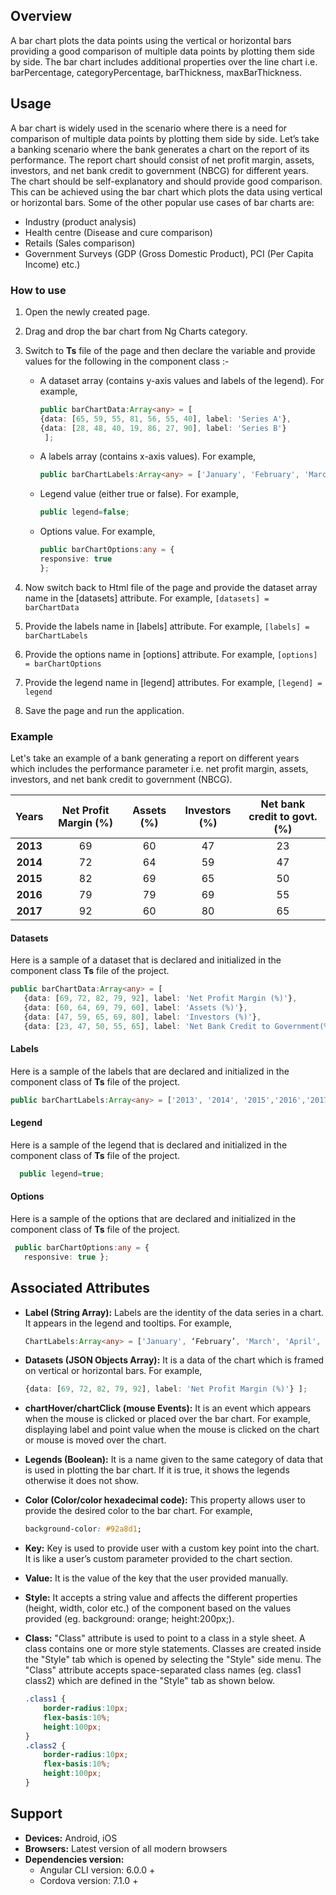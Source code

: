 ## Overview
A bar chart plots the data points using the vertical or horizontal bars providing a good comparison of multiple data points by plotting them side by side. The bar chart includes additional properties over the line chart i.e. barPercentage, categoryPercentage, barThickness, maxBarThickness.
 
## Usage
A bar chart is widely used in the scenario where there is a need for comparison of multiple data points by plotting them side by side.
Let’s take a banking scenario where the bank generates a chart on the report of its performance. The report chart should consist of net profit margin, assets, investors, and net bank credit to government (NBCG) for different years. The chart should be self-explanatory and should provide good comparison. This can be achieved using the bar chart which plots the data using vertical or horizontal bars. 
Some of the other popular use cases of bar charts are:
-   Industry (product analysis)
-   Health centre (Disease and cure comparison)
-   Retails (Sales comparison)
-   Government Surveys (GDP (Gross Domestic Product), PCI (Per Capita Income) etc.)

### How to use
1. Open the newly created page.
2. Drag and drop the bar chart from Ng Charts category.
3. Switch to **Ts** file of the page and then declare the variable and provide values for the following in the component class :- 
    * A dataset array (contains y-axis values and labels of the legend). For example,
        ```typescript 
        public barChartData:Array<any> = [
        {data: [65, 59, 55, 81, 56, 55, 40], label: 'Series A'},
        {data: [28, 48, 40, 19, 86, 27, 90], label: 'Series B'}
         ];
        ```
    * A labels array (contains x-axis values). For example,
        ```typescript
        public barChartLabels:Array<any> = ['January', 'February', 'March','April', 'May', 'June', 'July'];
        ```
    * Legend value (either true or false). For example, 
        ```typescript
        public legend=false;
        ```
    * Options value. For example,
        ```typescript
        public barChartOptions:any = {
        responsive: true
        };
        ```
4. Now switch back to Html file of the page and provide the dataset array name in the [datasets] attribute. For example,
        ```
		[datasets] = barChartData
		```
6. Provide the labels name in [labels] attribute. For example,
        ```
        [labels] = barChartLabels
        ```
7. Provide the options name in [options] attribute. For example, `[options] = barChartOptions`
        
8. Provide the legend name in [legend] attributes. For example, `[legend] = legend`
        
9. Save the page and run the application.

### Example
Let's take an example of a bank generating a report on different years which includes the performance parameter i.e. net profit margin, assets, investors, and net bank credit to government (NBCG).

| Years | Net Profit Margin (%) | Assets (%) | Investors (%) | Net bank credit to govt. (%) |
| :------: | :------: | :------: | :------: | :------: |
| **2013** | 69 | 60 | 47 | 23 |
| **2014** | 72 | 64 | 59 | 47 |
| **2015** | 82 | 69 | 65 | 50 |
| **2016** | 79 | 79 | 69 | 55 |
| **2017** | 92 | 60 | 80 | 65 |  

#### Datasets
Here is a sample of a dataset that is declared and initialized in the component class **Ts** file of the project. 
```typescript
public barChartData:Array<any> = [
   {data: [69, 72, 82, 79, 92], label: 'Net Profit Margin (%)'},
   {data: [60, 64, 69, 79, 60], label: 'Assets (%)'},
   {data: [47, 59, 65, 69, 80], label: 'Investors (%)'},
   {data: [23, 47, 50, 55, 65], label: 'Net Bank Credit to Government(%)'} ];
```
#### Labels
Here is a sample of the labels that are declared and initialized in the component class of **Ts** file of the project.
```typescript
public barChartLabels:Array<any> = ['2013', '2014', '2015','2016','2017'];
```
#### Legend
Here is a sample of the legend that is declared and initialized in the component class of **Ts** file of the project.
```typescript
  public legend=true;
```
#### Options
Here is a sample of the options that are declared and initialized in the component class of **Ts** file of the project.
```typescript
 public barChartOptions:any = {
   responsive: true };
```
## Associated Attributes
- **Label (String Array):** Labels are the identity of the data series in a chart. It appears in the legend and tooltips. For example, 
    ```typescript
    ChartLabels:Array<any> = ['January', ‘February’, 'March', 'April', 'May', 'June', 'July'];
    ```

-   **Datasets (JSON Objects Array):** It is a data of the chart which is framed on vertical or horizontal bars. For example,
    ```typescript
    {data: [69, 72, 82, 79, 92], label: 'Net Profit Margin (%)'} ];
    ```
- **chartHover/chartClick (mouse Events):** It is an event which appears when the mouse is clicked or placed over the bar chart. For example, displaying label and point value when the mouse is clicked on the chart or mouse is moved over the chart. 
- **Legends (Boolean):** It is a name given to the same category of data that is used in plotting the bar chart. If it is true, it shows the legends otherwise it does not show.
- **Color (Color/color hexadecimal code):** This property allows user to provide the desired color to the bar chart. For example, 
    ```css
    background-color: #92a8d1;
    ```

-   **Key:** Key is used to provide user with a custom key point into the chart. It is like a user’s custom parameter provided to the chart section.

-   **Value:** It is the value of the key that the user provided manually.
- **Style:** It accepts a string value and affects the different properties (height, width, color etc.) of the component based on the values provided (eg. background: orange; height:200px;).

- **Class:** "Class" attribute is used to point to a class in a style sheet. A class contains one or more style statements. Classes are created inside the "Style" tab which is opened by selecting the "Style" side menu. The "Class" attribute accepts space-separated class names (eg. class1 class2) which are defined in the "Style" tab as shown below.
    ```css
    .class1 {
        border-radius:10px;
        flex-basis:10%;
        height:100px;
    }
    .class2 {
        border-radius:10px;
        flex-basis:10%;
        height:100px;
    }
    
    ```

## Support
- **Devices:** Android, iOS
- **Browsers:**  Latest version of all modern browsers
- **Dependencies version:** 
    - Angular CLI version: 6.0.0 + 
    - Cordova version: 7.1.0 +

